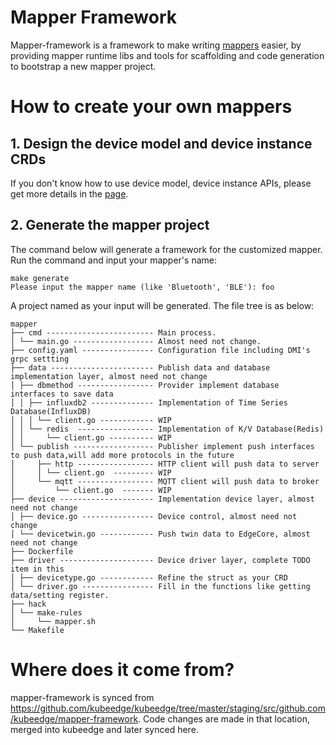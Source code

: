 # Mapper Framework
Mapper-framework is a framework to make writing [mappers](https://github.com/kubeedge/mappers-go) easier, by providing mapper runtime libs and tools for scaffolding and code generation to bootstrap a new mapper project.

# How to create your own mappers

## 1. Design the device model and device instance CRDs
If you don't know how to use device model, device instance APIs, please get more details in the [page](https://kubeedge.io/docs/developer/device_crd/).

## 2. Generate the mapper project
The command below will generate a framework for the customized mapper. Run the command and input your mapper's name:
```shell
make generate
Please input the mapper name (like 'Bluetooth', 'BLE'): foo
```
A project named as your input will be generated. The file tree is as below:
```
mapper
├── cmd ------------------------ Main process.
│ └── main.go ------------------ Almost need not change.
├── config.yaml ---------------- Configuration file including DMI's grpc settting
├── data ----------------------- Publish data and database implementation layer, almost need not change
│ ├── dbmethod ----------------- Provider implement database interfaces to save data
│ │ ├── influxdb2 -------------- Implementation of Time Series Database(InfluxDB)
│ │ │ └── client.go ------------ WIP
│ │ └── redis  ----------------- Implementation of K/V Database(Redis)
│ │     └── client.go ---------- WIP
│ └── publish ------------------ Publisher implement push interfaces to push data,will add more protocols in the future
│     ├── http ----------------- HTTP client will push data to server
│     │ └── client.go  --------- WIP
│     └── mqtt ----------------- MQTT client will push data to broker
│         └── client.go  ------- WIP
├── device --------------------- Implementation device layer, almost need not change
│ ├── device.go ---------------- Device control, almost need not change
│ └── devicetwin.go ------------ Push twin data to EdgeCore, almost need not change
├── Dockerfile
├── driver --------------------- Device driver layer, complete TODO item in this 
│ ├── devicetype.go ------------ Refine the struct as your CRD
│ └── driver.go ---------------- Fill in the functions like getting data/setting register.
├── hack
│ └── make-rules
│     └── mapper.sh
└── Makefile
```

# Where does it come from?
mapper-framework is synced from https://github.com/kubeedge/kubeedge/tree/master/staging/src/github.com/kubeedge/mapper-framework. Code changes are made in that location, merged into kubeedge and later synced here.
